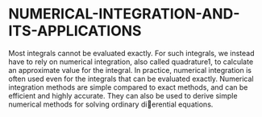 # NUMERICAL-INTEGRATION-AND-ITS-APPLICATIONS
Most integrals cannot be evaluated exactly. For such integrals, we instead have to
rely on numerical integration, also called quadrature1, to calculate an approximate
value for the integral. In practice, numerical integration is often used even for the
integrals that can be evaluated exactly. Numerical integration methods are simple
compared to exact methods, and can be efficient and highly accurate. They can
also be used to derive simple numerical methods for solving ordinary dierential
equations.
